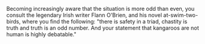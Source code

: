 Becoming increasingly aware that the situation
 is more odd than even, you consult the legendary
  Irish writer Flann O'Brien, and his novel at-swim-two-birds,
   where you find the following: "there
    is safety in a triad, chastity is truth and truth is an odd 
number. And your statement that kangaroos are not human is highly 
debatable."